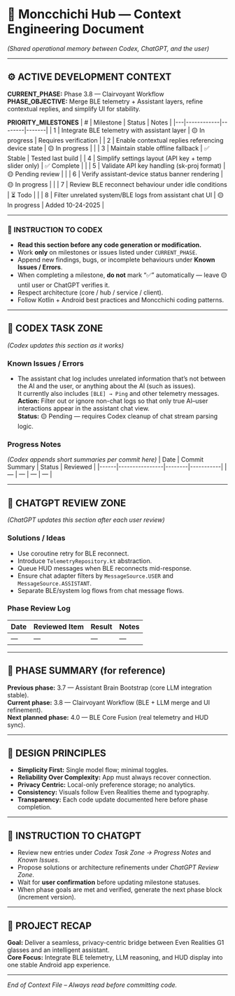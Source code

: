 # 🧠 Moncchichi Hub — Context Engineering Document
*(Shared operational memory between Codex, ChatGPT, and the user)*  

---

## ⚙️ ACTIVE DEVELOPMENT CONTEXT
**CURRENT_PHASE:** Phase 3.8 — Clairvoyant Workflow  
**PHASE_OBJECTIVE:** Merge BLE telemetry + Assistant layers, refine contextual replies, and simplify UI for stability.  

**PRIORITY_MILESTONES**
| # | Milestone | Status | Notes |
|---|------------|--------|-------|
| 1 | Integrate BLE telemetry with assistant layer | 🟡 In progress | Requires verification |
| 2 | Enable contextual replies referencing device state | 🟡 In progress | |
| 3 | Maintain stable offline fallback | ✅ Stable | Tested last build |
| 4 | Simplify settings layout (API key + temp slider only) | ✅ Complete | |
| 5 | Validate API key handling (sk-proj format) | 🟡 Pending review | |
| 6 | Verify assistant-device status banner rendering | 🟡 In progress | |
| 7 | Review BLE reconnect behaviour under idle conditions | ⏳ Todo | |
| 8 | Filter unrelated system/BLE logs from assistant chat UI | 🟡 In progress | Added 10-24-2025 |

---

### 🧭 INSTRUCTION TO CODEX
- **Read this section before any code generation or modification.**  
- Work **only** on milestones or issues listed under `CURRENT_PHASE`.  
- Append new findings, bugs, or incomplete behaviours under **Known Issues / Errors**.  
- When completing a milestone, **do not** mark “✅” automatically — leave 🟡 until user or ChatGPT verifies it.  
- Respect architecture (core / hub / service / client).  
- Follow Kotlin + Android best practices and Moncchichi coding patterns.  

---

## 🧩 CODEX TASK ZONE  
*(Codex updates this section as it works)*  

### Known Issues / Errors
- The assistant chat log includes unrelated information that’s not between the AI and the user, or anything about the AI (such as issues).  
  It currently also includes `[BLE] → Ping` and other telemetry messages.  
  **Action:** Filter out or ignore non-chat logs so that only true AI–user interactions appear in the assistant chat view.  
  **Status:** 🟡 Pending — requires Codex cleanup of chat stream parsing logic.  

### Progress Notes  
_(Codex appends short summaries per commit here)_
| Date | Commit Summary | Status | Reviewed |
|------|----------------|--------|-----------|
| — | — | — | — |

---

## 🧠 CHATGPT REVIEW ZONE  
*(ChatGPT updates this section after each user review)*  

### Solutions / Ideas
- Use coroutine retry for BLE reconnect.  
- Introduce `TelemetryRepository.kt` abstraction.  
- Queue HUD messages when BLE reconnects mid-response.  
- Ensure chat adapter filters by `MessageSource.USER` and `MessageSource.ASSISTANT`.  
- Separate BLE/system log flows from chat message flows.  

### Phase Review Log
| Date | Reviewed Item | Result | Notes |
|------|----------------|--------|-------|
| — | — | — | — |

---

## 🧾 PHASE SUMMARY (for reference)
**Previous phase:** 3.7 — Assistant Brain Bootstrap (core LLM integration stable).  
**Current phase:** 3.8 — Clairvoyant Workflow (BLE + LLM merge and UI refinement).  
**Next planned phase:** 4.0 — BLE Core Fusion (real telemetry and HUD sync).  

---

## 🧱 DESIGN PRINCIPLES
- **Simplicity First:** Single model flow; minimal toggles.  
- **Reliability Over Complexity:** App must always recover connection.  
- **Privacy Centric:** Local-only preference storage; no analytics.  
- **Consistency:** Visuals follow Even Realities theme and typography.  
- **Transparency:** Each code update documented here before phase completion.  

---

## 🧩 INSTRUCTION TO CHATGPT
- Review new entries under *Codex Task Zone → Progress Notes* and *Known Issues*.  
- Propose solutions or architecture refinements under *ChatGPT Review Zone*.  
- Wait for **user confirmation** before updating milestone statuses.  
- When phase goals are met and verified, generate the next phase block (increment version).  

---

## 🧾 PROJECT RECAP
**Goal:** Deliver a seamless, privacy-centric bridge between Even Realities G1 glasses and an intelligent assistant.  
**Core Focus:** Integrate BLE telemetry, LLM reasoning, and HUD display into one stable Android app experience.  

---

*End of Context File – Always read before committing code.*